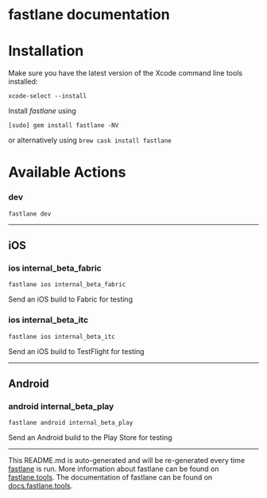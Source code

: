 fastlane documentation
================
# Installation

Make sure you have the latest version of the Xcode command line tools installed:

```
xcode-select --install
```

Install _fastlane_ using
```
[sudo] gem install fastlane -NV
```
or alternatively using `brew cask install fastlane`

# Available Actions
### dev
```
fastlane dev
```


----

## iOS
### ios internal_beta_fabric
```
fastlane ios internal_beta_fabric
```
Send an iOS build to Fabric for testing
### ios internal_beta_itc
```
fastlane ios internal_beta_itc
```
Send an iOS build to TestFlight for testing

----

## Android
### android internal_beta_play
```
fastlane android internal_beta_play
```
Send an Android build to the Play Store for testing

----

This README.md is auto-generated and will be re-generated every time [fastlane](https://fastlane.tools) is run.
More information about fastlane can be found on [fastlane.tools](https://fastlane.tools).
The documentation of fastlane can be found on [docs.fastlane.tools](https://docs.fastlane.tools).
